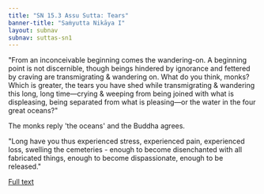```yaml
---
title: "SN 15.3 Assu Sutta: Tears"
banner-title: "Saṁyutta Nikāya I" 
layout: subnav 
subnav: suttas-sn1
---
```


"From an inconceivable beginning comes the wandering-on. A beginning point is not discernible, though beings hindered by ignorance and fettered by craving are transmigrating & wandering on. What do you think, monks? Which is greater, the tears you have shed while transmigrating & wandering this long, long time—crying & weeping from being joined with what is displeasing, being separated from what is pleasing—or the water in the four great oceans?"


The monks reply 'the oceans' and the Buddha agrees.


"Long have you thus experienced stress, experienced pain, experienced loss, swelling the cemeteries - enough to become disenchanted with all fabricated things, enough to become dispassionate, enough to be released."

[Full text](https://www.dhammatalks.org/suttas/SN/SN15_3.html)

